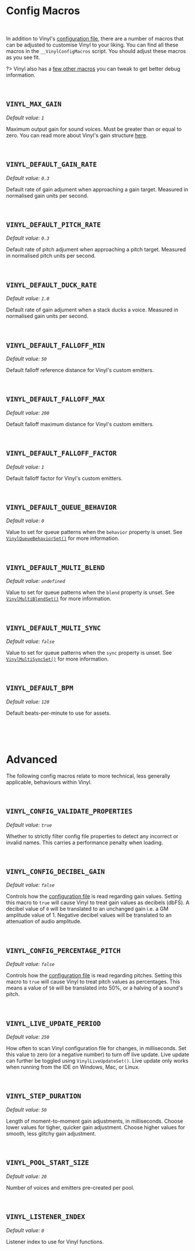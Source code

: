 # Config Macros

&nbsp;

In addition to Vinyl's [configuration file](Config-File), there are a number of macros that can be adjusted to customise Vinyl to your liking. You can find all these macros in the `__VinylConfigMacros` script. You should adjust these macros as you see fit.

?> Vinyl also has a [few other macros](Debug-Macros) you can tweak to get better debug information.

&nbsp;

## `VINYL_MAX_GAIN`

*Default value: `1`*

Maximum output gain for sound voices. Must be greater than or equal to zero. You can read more about Vinyl's gain structure [here](Gain).

&nbsp;

## `VINYL_DEFAULT_GAIN_RATE`

*Default value: `0.3`*

Default rate of gain adjument when approaching a gain target. Measured in normalised gain units per second.

&nbsp;

## `VINYL_DEFAULT_PITCH_RATE`

*Default value: `0.3`*

Default rate of pitch adjument when approaching a pitch target. Measured in normalised pitch units per second.

&nbsp;

## `VINYL_DEFAULT_DUCK_RATE`

*Default value: `1.0`*

Default rate of gain adjument when a stack ducks a voice. Measured in normalised gain units per second.

&nbsp;

## `VINYL_DEFAULT_FALLOFF_MIN`

*Default value: `50`*

Default falloff reference distance for Vinyl's custom emitters.

&nbsp;

## `VINYL_DEFAULT_FALLOFF_MAX`

*Default value: `200`*

Default falloff maximum distance for Vinyl's custom emitters.

&nbsp;

## `VINYL_DEFAULT_FALLOFF_FACTOR`

*Default value: `1`*

Default falloff factor for Vinyl's custom emitters.

&nbsp;

## `VINYL_DEFAULT_QUEUE_BEHAVIOR`

*Default value: `0`*

Value to set for queue patterns when the `behavior` property is unset. See [`VinylQueueBehaviorSet()`](Queue-Patterns) for more information.

&nbsp;

## `VINYL_DEFAULT_MULTI_BLEND`

*Default value: `undefined`*

Value to set for queue patterns when the `blend` property is unset. See [`VinylMultiBlendSet()`](Multi-Patterns) for more information.

&nbsp;

## `VINYL_DEFAULT_MULTI_SYNC`

*Default value: `false`*

Value to set for queue patterns when the `sync` property is unset. See [`VinylMultiSyncSet()`](Multi-Patterns) for more information.

&nbsp;

## `VINYL_DEFAULT_BPM`

*Default value: `120`*

Default beats-per-minute to use for assets.

&nbsp;

&nbsp;

# Advanced

The following config macros relate to more technical, less generally applicable, behaviours within Vinyl.

&nbsp;

## `VINYL_CONFIG_VALIDATE_PROPERTIES`

*Default value: `true`*

Whether to strictly filter config file properties to detect any incorrect or invalid names. This carries a performance penalty when loading.

&nbsp;

## `VINYL_CONFIG_DECIBEL_GAIN`

*Default value: `false`*

Controls how the [configuration file](Config-File) is read regarding gain values. Setting this macro to `true` will cause Vinyl to treat gain values as decibels (dbFS). A decibel value of `0` will be translated to an unchanged gain i.e. a GM amplitude value of 1. Negative decibel values will be translated to an attenuation of audio amplitude.

&nbsp;

## `VINYL_CONFIG_PERCENTAGE_PITCH`

*Default value: `false`*

Controls how the [configuration file](Config-File) is read regarding pitches. Setting this macro to `true` will cause Vinyl to treat pitch values as percentages. This means a value of `50` will be translated into 50%, or a halving of a sound's pitch.

&nbsp;

## `VINYL_LIVE_UPDATE_PERIOD`

*Default value: `250`*

How often to scan Vinyl configuration file for changes, in milliseconds. Set this value to zero (or a negative number) to turn off live update. Live update can further be toggled using `VinylLiveUpdateSet()`. Live update only works when running from the IDE on Windows, Mac, or Linux.

&nbsp;

## `VINYL_STEP_DURATION`

*Default value: `50`*

Length of moment-to-moment gain adjustments, in milliseconds. Choose lower values for tigher, quicker gain adjustment. Choose higher values for smooth, less glitchy gain adjustment.

&nbsp;

## `VINYL_POOL_START_SIZE`

*Default value: `20`*

Number of voices and emitters pre-created per pool.

&nbsp;

## `VINYL_LISTENER_INDEX`

*Default value: `0`*

Listener index to use for Vinyl functions.